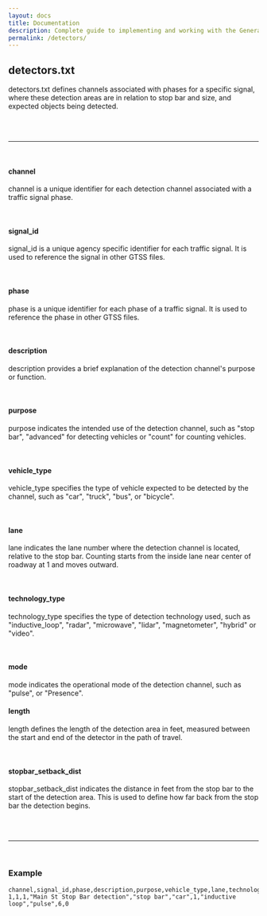 ```yaml
---
layout: docs
title: Documentation
description: Complete guide to implementing and working with the General Traffic Signal Specification (GTSS).
permalink: /detectors/
---
```


## detectors.txt

detectors.txt defines channels associated with phases for a specific signal, where these detection areas are in relation to stop bar and size, and expected objects being detected.

<br>
<br>

<hr>
<br>

#### channel

channel is a unique identifier for each detection channel associated with a traffic signal phase.

<br>

#### signal_id

signal_id is a unique agency specific identifier for each traffic signal. It is used to reference the signal in other GTSS files.

<br>

#### phase

phase is a unique identifier for each phase of a traffic signal. It is used to reference the phase in other GTSS files.

<br>

#### description

description provides a brief explanation of the detection channel's purpose or function.

<br>

#### purpose

purpose indicates the intended use of the detection channel, such as "stop bar", "advanced" for detecting vehicles or "count" for counting vehicles.

<br>

#### vehicle_type

vehicle_type specifies the type of vehicle expected to be detected by the channel, such as "car", "truck", "bus", or "bicycle".

<br>

#### lane

lane indicates the lane number where the detection channel is located, relative to the stop bar. Counting starts from the inside lane near center of roadway at 1 and moves outward.

<br>

#### technology_type

technology_type specifies the type of detection technology used, such as "inductive_loop", "radar", "microwave", "lidar", "magnetometer", "hybrid" or "video".

<br>

#### mode

mode indicates the operational mode of the detection channel, such as "pulse", or "Presence".

#### length

length defines the length of the detection area in feet, measured between the start and end of the detector in the path of travel.

<br>

#### stopbar_setback_dist

stopbar_setback_dist indicates the distance in feet from the stop bar to the start of the detection area. This is used to define how far back from the stop bar the detection begins.

<br>
<br>

<hr>
<br>

### Example

```csv
channel,signal_id,phase,description,purpose,vehicle_type,lane,technology_type,mode,length,stopbar_setback_dist
1,1,1,"Main St Stop Bar detection","stop bar","car",1,"inductive loop","pulse",6,0
```
